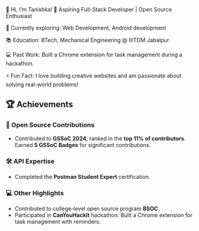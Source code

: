 👋 Hi, I’m Tanishka!
🚀 Aspiring Full-Stack Developer | Open Source Enthusiast

🔭 Currently exploring: Web Development, Android development

📚 Education: BTech, Mechanical Engineering @ IIITDM Jabalpur

💻 Past Work:
Built a Chrome extension for task management during a hackathon.

⚡ Fun Fact: I love building creative websites and am passionate about solving real-world problems!

## 🏆 Achievements

### 🌟 Open Source Contributions
- Contributed to **GSSoC 2024**, ranked in the **top 11% of contributors**.  
  Earned **5 GSSoC Badges** for significant contributions.

### 🛠️ API Expertise
- Completed the **Postman Student Expert** certification.  

### 💻 Other Highlights
- Contributed to college-level open source program **BSOC**.
- Participated in **CanYouHackIt** hackathon: Built a Chrome extension for task management with reminders.



<!---
tanishkaa08/tanishkaa08 is a ✨ special ✨ repository because its `README.md` (this file) appears on your GitHub profile.
You can click the Preview link to take a look at your changes.
--->
